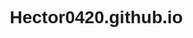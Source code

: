 # Hector0420.github.io
<html lang="es">
<head>
    <meta charset="UTF-8">
    <meta name="viewport" content="width=device-width, initial-scale=1.0">
    <title>Preparatoria Oficial No. 56 - YouTube</title>
    <style>
        /* Estilos generales */
        * {
            margin: 0;
            padding: 0;
            box-sizing: border-box;
            font-family: 'Arial', sans-serif;
        }

        body {
            background-color: #f9f9f9;
            color: #333;
            line-height: 1.6;
        }

        header {
            background-color: #e62117; /* Rojo YouTube */
            color: white;
            padding: 1rem;
            text-align: center;
            box-shadow: 0 2px 5px rgba(0, 0, 0, 0.1);
        }

        .logo {
            font-size: 1.8rem;
            font-weight: bold;
        }

        .container {
            max-width: 1200px;
            margin: 0 auto;
            padding: 1rem;
        }

        /* Sección del video destacado */
        .featured-video {
            margin: 2rem 0;
            text-align: center;
        }

        .video-container {
            position: relative;
            padding-bottom: 56.25%; /* Relación 16:9 */
            height: 0;
            overflow: hidden;
            margin-bottom: 1rem;
        }

        .video-container iframe {
            position: absolute;
            top: 0;
            left: 0;
            width: 100%;
            height: 100%;
            border: none;
            border-radius: 8px;
        }

        /* Sección de videos adicionales */
        .video-grid {
            display: grid;
            grid-template-columns: repeat(auto-fill, minmax(250px, 1fr));
            gap: 1.5rem;
            margin: 2rem 0;
        }

        .video-card {
            background: white;
            border-radius: 8px;
            overflow: hidden;
            box-shadow: 0 2px 10px rgba(0, 0, 0, 0.1);
            transition: transform 0.3s;
        }

        .video-card:hover {
            transform: translateY(-5px);
        }

        .thumbnail {
            width: 100%;
            height: 140px;
            background-color: #ddd;
            display: flex;
            align-items: center;
            justify-content: center;
            color: #777;
            font-size: 0.9rem;
        }

        .video-info {
            padding: 1rem;
        }

        .video-info h3 {
            font-size: 1rem;
            margin-bottom: 0.5rem;
        }

        /* Call-To-Action (Suscribirse) */
        .cta {
            background-color: #e62117;
            color: white;
            text-align: center;
            padding: 2rem;
            border-radius: 8px;
            margin: 2rem 0;
        }

        .cta h2 {
            margin-bottom: 1rem;
        }

        .subscribe-btn {
            background-color: white;
            color: #e62117;
            border: none;
            padding: 0.8rem 1.5rem;
            font-size: 1rem;
            font-weight: bold;
            border-radius: 50px;
            cursor: pointer;
            transition: background-color 0.3s;
        }

        .subscribe-btn:hover {
            background-color: #f0f0f0;
        }

        footer {
            text-align: center;
            padding: 1.5rem;
            background-color: #333;
            color: white;
            margin-top: 2rem;
        }

        /* Responsive */
        @media (max-width: 768px) {
            .video-grid {
                grid-template-columns: 1fr;
            }
        }
    </style>
</head>
<body>
    <!-- Header con logo -->
    <header>
        <div class="logo">Preparatoria Oficial No. 56</div>
    </header>

    <div class="container">
        <!-- Video destacado -->
        <section class="featured-video">
            <h2>Video Destacado</h2>
            <div class="video-container">
                <!-- Reemplaza el ID del video de YouTube -->
                <iframe 
                    src="https://www.youtube.com/embed/?autoplay=1&mute=1" 
                    frameborder="0" 
                    allow="accelerometer; autoplay; clipboard-write; encrypted-media; gyroscope; picture-in-picture" 
                    allowfullscreen>
                </iframe>
            </div>
            <p>Mira nuestro contenido más reciente.</p>
        </section>

        <!-- Call-To-Action (Suscribirse) -->
        <section class="cta">
            <h2>¡Suscríbete a nuestro canal!</h2>
            <button class="subscribe-btn" id="subscribeBtn">Suscribirse</button>
        </section>

        <!-- Videos adicionales (placeholders) -->
        <section>
            <h2>Más videos</h2>
            <div class="video-grid">
                <!-- Video 1 -->
                <div class="video-card">
                    <div class="thumbnail">Miniatura del Video 1</div>
                    <div class="video-info">
                        <h3>Título del Video 1</h3>
                        <p>Descripción breve...</p>
                    </div>
                </div>

                <!-- Video 2 -->
                <div class="video-card">
                    <div class="thumbnail">Miniatura del Video 2</div>
                    <div class="video-info">
                        <h3>Título del Video 2</h3>
                        <p>Descripción breve...</p>
                    </div>
                </div>

                <!-- Video 3 -->
                <div class="video-card">
                    <div class="thumbnail">Miniatura del Video 3</div>
                    <div class="video-info">
                        <h3>Título del Video 3</h3>
                        <p>Descripción breve...</p>
                    </div>
                </div>
            </div>
        </section>
    </div>

    <!-- Footer -->
    <footer>
        <p>&copy; 2024 Preparatoria Oficial No. 56. Todos los derechos reservados.</p>
    </footer>

    <!-- JavaScript para el botón de suscripción -->
    <script>
        document.getElementById('subscribeBtn').addEventListener('click', function() {
            // Reemplaza con el enlace real de tu canal
            window.open('https://www.youtube.com/@tucanal?sub_confirmation=1', '_blank');
        });
    </script>
</body>
</html>
